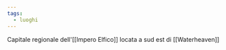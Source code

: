 ```yaml
---
tags:
  - luoghi
---
```


Capitale regionale dell'[[Impero Elfico]] locata a sud est di [[Waterheaven]]